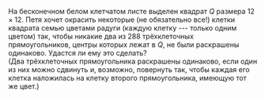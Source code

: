 На бесконечном белом клетчатом листе выделен квадрат $Q$ размера $12\times 12$. Петя хочет окрасить некоторые (не обязательно все!) клетки квадрата семью цветами радуги (каждую клетку --- только одним цветом) так, чтобы никакие два из 288 трёхклеточных прямоугольников, центры которых лежат в $Q$, не были раскрашены одинаково. Удастся ли ему это сделать? 
<br> (Два трёхклеточных прямоугольника раскрашены одинаково, если один из них можно сдвинуть и, возможно, повернуть так, чтобы каждая его клетка наложилась на клетку второго прямоугольника, имеющую тот же цвет.)